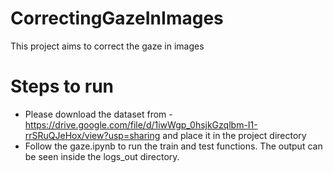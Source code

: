 # CorrectingGazeInImages
This project aims to correct the gaze in images

# Steps to run #
* Please download the dataset from - https://drive.google.com/file/d/1iwWgp_0hsjkGzqlbm-I1-rrSRuQJeHox/view?usp=sharing and place it in the project directory
* Follow the gaze.ipynb to run the train and test functions. The output can be seen inside the logs_out directory.
    



